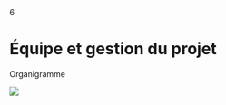 <PagesComponent/>
<ReferenceComponent>6</ReferenceComponent>
<div>
    <h1>Équipe et gestion du projet</h1>
    <p>Organigramme</p>
    <img  src="/assets/organigramme.drawio.svg"/>
</div>
